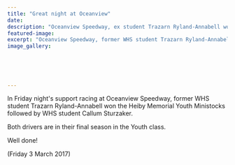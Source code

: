 ```yaml
---
title: "Great night at Oceanview"
date: 
description: "Oceanview Speedway, ex student Trazarn Ryland-Annabell won the Youth Ministocks followed by WHS student Callum Sturzaker.."
featured-image: 
excerpt: "Oceanview Speedway, former WHS student Trazarn Ryland-Annabell won the Heiby Memorial Youth Ministocks followed by WHS student Callum Sturzaker."
image_gallery:
	
	
	
	
	
---
```


<p><span>In Friday night's support racing at Oceanview Speedway, former WHS student Trazarn Ryland-Annabell won the Heiby Memorial Youth Ministocks followed by WHS student Callum Sturzaker. </span></p>
<p><span>Both drivers are in their final season in the Youth class.</span></p>
<p><span>Well done!</span></p>
<p><span>(Friday 3 March 2017)</span></p>

